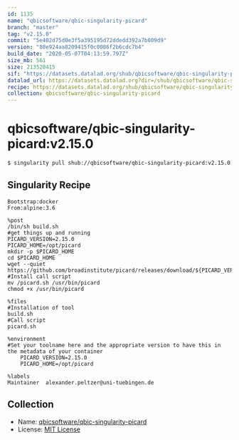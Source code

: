 ```yaml
---
id: 1135
name: "qbicsoftware/qbic-singularity-picard"
branch: "master"
tag: "v2.15.0"
commit: "5e402d75d0e3f5a395195d72ddedd392a7b809d9"
version: "80e924aa8209415f0c0086f2b6cdc7b4"
build_date: "2020-05-07T04:13:59.797Z"
size_mb: 561
size: 213520415
sif: "https://datasets.datalad.org/shub/qbicsoftware/qbic-singularity-picard/v2.15.0/2020-05-07-5e402d75-80e924aa/80e924aa8209415f0c0086f2b6cdc7b4.simg"
datalad_url: https://datasets.datalad.org?dir=/shub/qbicsoftware/qbic-singularity-picard/v2.15.0/2020-05-07-5e402d75-80e924aa/
recipe: https://datasets.datalad.org/shub/qbicsoftware/qbic-singularity-picard/v2.15.0/2020-05-07-5e402d75-80e924aa/Singularity
collection: qbicsoftware/qbic-singularity-picard
---
```


# qbicsoftware/qbic-singularity-picard:v2.15.0

```bash
$ singularity pull shub://qbicsoftware/qbic-singularity-picard:v2.15.0
```

## Singularity Recipe

```singularity
Bootstrap:docker
From:alpine:3.6

%post
/bin/sh build.sh
#get things up and running
PICARD_VERSION=2.15.0
PICARD_HOME=/opt/picard
mkdir -p $PICARD_HOME
cd $PICARD_HOME
wget --quiet https://github.com/broadinstitute/picard/releases/download/${PICARD_VERSION}/picard.jar 
#Install call script
mv /picard.sh /usr/bin/picard
chmod +x /usr/bin/picard

%files
#Installation of tool
build.sh
#Call script
picard.sh 

%environment
#Set your toolname here and the appropriate version to have this in the metadata of your container
    PICARD_VERSION=2.15.0
    PICARD_HOME=/opt/picard

%labels
Maintainer	alexander.peltzer@uni-tuebingen.de
```

## Collection

 - Name: [qbicsoftware/qbic-singularity-picard](https://github.com/qbicsoftware/qbic-singularity-picard)
 - License: [MIT License](https://api.github.com/licenses/mit)

